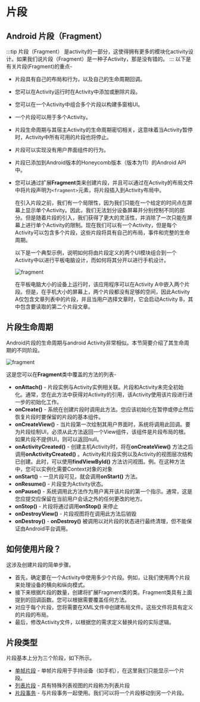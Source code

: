 # 片段

## Android 片段（Fragment）
  
 :::tip
  片段（Fragment） 是activity的一部分，这使得拥有更多的模块化activity设计。如果我们说片段（Fragment）是一种子Activity，那是没有错的。
  :::
  以下是有关片段(Fragment)的重点-
  
- 片段具有自己的布局和行为，以及自己的生命周期回调。
- 您可以在Activity运行时在Activity中添加或删除片段。
- 您可以在一个Activity中组合多个片段以构建多窗格UI。
- 一个片段可以用于多个Activity。
- 片段生命周期与其宿主Activity的生命周期密切相关，这意味着当Activity暂停时，Activity中所有可用的片段也将停止。
- 片段可以实现没有用户界面组件的行为。
- 片段已添加到Android版本的Honeycomb版本（版本为11）的Android API中。
- 您可以通过扩展**Fragment**类来创建片段，并且可以通过在Activity的布局文件中将片段声明为`<fragment>`元素，将片段插入到Activity布局中。
  
  在引入片段之前，我们有一个局限性，因为我们只能在一个给定的时间点在屏幕上显示单个Activity。因此，我们无法划分设备屏幕并分别控制不同的部分。但是随着片段的引入，我们获得了更大的灵活性，并消除了一次只能在屏幕上进行单个Activity的限制。现在我们可以有一个Activity，但是每个Activity可以包含多个片段，这些片段将具有自己的布局，事件和完整的生命周期。
  
  以下是一个典型示例，说明如何将由片段定义的两个UI模块组合到一个Activity中以进行平板电脑设计，而如何将其分开以进行手机设计。
  
  ![fragment](https://www.jc2182.com/images/android/fragment.jpg)
  
  在平板电脑大小的设备上运行时，该应用程序可以在Activity A中嵌入两个片段。但是，在手机大小的屏幕上，两个片段都没有足够的空间，因此Activity A仅包含文章列表中的片段，并且当用户选择文章时，它会启动Activity B，其中包含要读取的第二个片段文章。
  
## 片段生命周期
  
  Android片段的生命周期与android Activity非常相似。本节简要介绍了其生命周期的不同阶段。
  
  ![fragment](https://www.jc2182.com/images/android/fragment1.jpg)
  
  这是您可以在**Fragment**类中覆盖的方法的列表-
  
- **onAttach()** - 片段实例与Activity实例相关联。片段和Activity未完全初始化。通常，您在此方法中获得对Activity的引用，该Activity使用该片段进行进一步的初始化工作。
- **onCreate()** - 系统在创建片段时调用此方法。您应该初始化在暂停或停止然后恢复片段时要保留的片段的基本组件。
- **onCreateView()** - 当片段第一次绘制其用户界面时，系统将调用此回调。要为片段绘制UI，必须从此方法返回一个View组件，该组件是片段布局的根。如果片段不提供UI，则可以返回null。
- **onActivityCreated()** - 创建主机Activity时，将在**onCreateView()** 方法之后调用**onActivityCreated()** 。Activity和片段实例以及Activity的视图层次结构已创建。此时，可以使用**findViewById()** 方法访问视图。例。在这种方法中，您可以实例化需要Context对象的对象
- **onStart()** - 一旦片段可见，就会调用**onStart()** 方法。
- **onResume()** - 片段变为Activity状态。
- **onPause()** - 系统调用此方法作为用户离开该片段的第一个指示。通常，这是您应提交应保留在当前用户会话之外的任何更改的地方。
- **onStop()** - 片段将通过调用**onStop()** 来停止
- **onDestroyView()** - 片段视图将在调用此方法后销毁
- **onDestroy()** - **onDestroy()** 被调用以对片段的状态进行最终清理，但不能保证由Android平台调用。

## 如何使用片段？
  
  这涉及创建片段的简单步骤。
  
- 首先，确定要在一个Activity中使用多少个片段。例如，让我们使用两个片段来处理设备的横向和纵向模式。
- 接下来根据片段的数量，创建将扩展Fragment类的类。Fragment类具有上面提到的回调函数。您可以根据需要覆盖任何方法。
- 对应于每个片段，您将需要在XML文件中创建布局文件。这些文件将具有定义的片段的布局。
- 最后，修改Activity文件，以根据您的需求定义替换片段的实际逻辑。

## 片段类型
  
  片段基本上分为三个阶段，如下所示。
  
- [单帧片段](https://www.jc2182.com/andriod/android-single-fragments.html) - 单帧片段用于手持设备（如手机），在这里我们只能显示一个片段。
- [列表片段](https://www.jc2182.com/andriod/android-list-fragment.html) - 具有特殊列表视图的片段称为列表片段
- [片段事务](https://www.jc2182.com/andriod/android-fragment-transitions.html) - 与片段事务一起使用。我们可以将一个片段移动到另一个片段。
